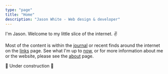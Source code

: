 ```yaml
---
type: "page"
title: "Home"
description: "Jason White - Web design & developer"
---
```


I'm Jason. Welcome to my little slice of the internet. ✌️

Most of the content is within the [journal](/journal/) or recent finds around the internet on the [links](/links) page. See what I'm up to [now](/now/), or for more information about me or the website, please see the [about](/about/) page.

🚧 Under construction 🚧
